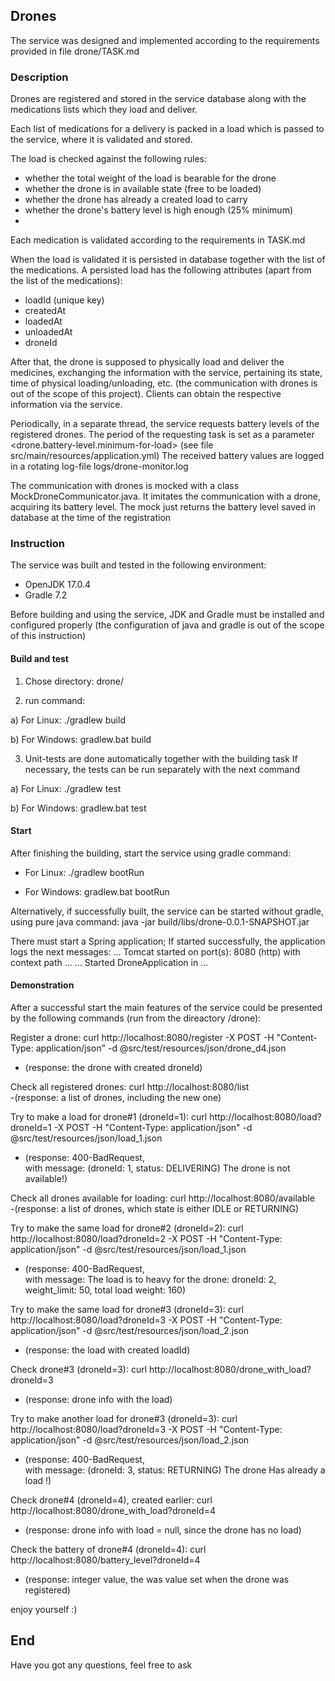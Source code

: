 ## Drones

The service was designed and implemented according to the requirements provided in file drone/TASK.md

### Description

Drones are registered and stored in the service database along with the medications lists which they load and deliver.

Each list of medications for a delivery is packed in a load which is passed to the service, where it is validated and stored.

The load is checked against the following rules:
- whether the total weight of the load is bearable for the drone
- whether the drone is in available state (free to be loaded)
- whether the drone has already a created load to carry 
- whether the drone's battery level is high enough (25% minimum)
- 
Each medication is validated according to the requirements in TASK.md

When the load is validated it is persisted in database together with the list of the medications.
A persisted load has the following attributes (apart from the list of the medications):
- loadId (unique key)
- createdAt
- loadedAt
- unloadedAt
- droneId

After that, the drone is supposed to physically load and deliver the medicines, exchanging the information with the service, 
pertaining its state, time of physical loading/unloading, etc.
(the communication with drones is out of the scope of this project).
Clients can obtain the respective information via the service. 

Periodically, in a separate thread, the service requests battery levels of the registered drones.
The period of the requesting task is set as a parameter <drone.battery-level.minimum-for-load> 
(see file src/main/resources/application.yml)
The received battery values are logged in a rotating log-file logs/drone-monitor.log

The communication with drones is mocked with a class MockDroneCommunicator.java.
It imitates the communication with a drone, acquiring its battery level.
The mock just returns the battery level saved in database at the time of the registration

### Instruction

The service was built and tested in the following environment:
- OpenJDK 17.0.4
- Gradle 7.2

Before building and using the service, JDK and Gradle must be installed and configured properly 
(the configuration of java and gradle is out of the scope of this instruction)

#### Build and test
1. Chose directory: 
drone/

2. run command:

a) For Linux:
./gradlew build

b) For Windows:
gradlew.bat build

3. Unit-tests are done automatically together with the building task
If necessary, the tests can be run separately with the next command

a) For Linux:
./gradlew test

b) For Windows:
gradlew.bat test

#### Start
After finishing the building, start the service using gradle command:

- For Linux:
./gradlew bootRun

- For Windows:
gradlew.bat bootRun

Alternatively, if successfully built, the service can be started without gradle, using pure java command:
java -jar build/libs/drone-0.0.1-SNAPSHOT.jar

There must start a Spring application; If started successfully, the application logs the next messages: 
... Tomcat started on port(s): 8080 (http) with context path ...
... Started DroneApplication in ...

#### Demonstration
After a successful start the main features of the service could be presented by the following commands (run from the direactory /drone):

Register a drone:
curl http://localhost:8080/register -X POST -H "Content-Type: application/json" -d @src/test/resources/json/drone_d4.json  
- (response: the drone with created droneId)

Check all registered drones:
curl http://localhost:8080/list  
-(response: a list of drones, including the new one)  

Try to make a load for drone#1 (droneId=1):
curl http://localhost:8080/load?droneId=1 -X POST -H "Content-Type: application/json" -d @src/test/resources/json/load_1.json  
- (response: 400-BadRequest,   
with message: (droneId: 1, status: DELIVERING) The drone is not available!)  

Check all drones available for loading:
curl http://localhost:8080/available  
-(response: a list of drones, which state is either IDLE or RETURNING)  

Try to make the same load for drone#2 (droneId=2):
curl http://localhost:8080/load?droneId=2 -X POST -H "Content-Type: application/json" -d @src/test/resources/json/load_1.json  
- (response: 400-BadRequest,   
with message: The load is to heavy for the drone: droneId: 2, weight_limit: 50, total load weight: 160)  

Try to make the same load for drone#3 (droneId=3):
curl http://localhost:8080/load?droneId=3 -X POST -H "Content-Type: application/json" -d @src/test/resources/json/load_2.json  
- (response: the load with created loadId) 

Check drone#3 (droneId=3):
curl http://localhost:8080/drone_with_load?droneId=3  
- (response: drone info with the load)  

Try to make another load for drone#3 (droneId=3):
curl http://localhost:8080/load?droneId=3 -X POST -H "Content-Type: application/json" -d @src/test/resources/json/load_2.json  
- (response: 400-BadRequest,  
with message: (droneId: 3, status: RETURNING) The drone Has already a load !)  

Check drone#4 (droneId=4), created earlier:
curl http://localhost:8080/drone_with_load?droneId=4  
- (response: drone info with load = null, since the drone has no load)  

Check the battery of drone#4 (droneId=4):
curl http://localhost:8080/battery_level?droneId=4  
- (response: integer value, the was value set when the drone was registered)  

enjoy yourself :)
## End
Have you got any questions, feel free to ask 


